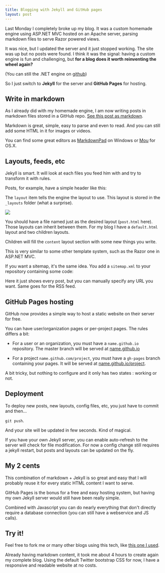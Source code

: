 ```yaml
---
title: Blogging with Jekyll and GitHub pages
layout: post
---
```

Last Monday I completely broke up my blog. It was a custom homemade engine using ASP.NET MVC hosted on an Apache server, parsing markdown files to serve Razor powered views.

It was nice, but I updated the server and it just stopped working. The site was up but no posts were found. I think it was the signal: having a custom engine is fun and challenging, but **for a blog does it worth reinventing the wheel again?**

(You can still the .NET engine on [github](https://github.com/Valryon/valryon.github.io/tree/asp.net-mvc))

So I just switch to **Jekyll** for the server and **GitHub Pages** for hosting.

## Write in markdown

As I already did with my homemade engine, I am now writing posts in markdown files stored in a GitHub repo. [See this post as markdown](https://github.com/Valryon/valryon.github.io/blob/master/_posts/2013-04-08-blogging-with-jekyll-and-github-pages.md).

Markdown is great, simple, easy to parse and even to read. And you can still add some HTML in it for images or videos.

You can find some great editors as [MarkdownPad](http://markdownpad.com/) on Windows or [Mou](http://mouapp.com/) for OS.X.

## Layouts, feeds, etc

Jekyll is smart. It will look at each files you feed him with and try to transform it with rules.

Posts, for example, have a simple header like this:

<script src="https://gist.github.com/Valryon/5335230.js"></script>

The `layout` item tells the engine the layout to use. This layout is stored in the ``_layouts`` folder (what a surprise).

<img src="{{site.url}}/static/content/posts/2013-04-08/blog_layouts.png" />

You should have a file named just as the desired layout (``post.html`` here). Those layouts can inherit between them. For my blog I have a ``default.html`` layout and two children layouts.

Children will fill the ``content`` layout section with some new things you write.

This is very similar to some other template system, such as the Razor one in ASP.NET MVC.

If you want a sitemap, it's the same idea. You add a ``sitemap.xml`` to your repository containing some code:

<script src="https://gist.github.com/Valryon/5335214.js"></script>

Here it just shows every post, but you can manually specify any URL you want. Same goes for the RSS feed.

## GitHub Pages hosting

GitHub now provides a simple way to host a static website on their server for free.

You can have user/organization pages or per-project pages. The rules differs a bit:

- For a user or an organization, you must have a ``name.github.io`` repository. The master branch will be served at [name.github.io](name.github.io)

- For a project ``name.github.com/project``, you must have a ``gh-pages`` branch containing your pages. It will be served at [name.github.io/project](name.github.io/project).

A bit tricky, but nothing to configure and it only has two states : working or not.

## Deployment

To deploy new posts, new layouts, config files, etc, you just have to commit and then...

``git push``.

And your site will be updated in few seconds. Kind of magical.

If you have your own Jekyll server, you can enable auto-refresh to the server will check for file modification. For now a config change still requires a jekyll restart, but posts and layouts can be updated on the fly.

## My 2 cents

This combination of markdown + Jekyll is so great and easy that I will probably reuse it for every static HTML content I want to serve.

GitHub Pages is the bonus for a free and easy hosting system, but having my own Jekyll server would still have been really simple.

Combined with Javascript you can do nearly everything that don't directly require a database connection (you can still have a webservice and JS calls).


## Try it!

Feel free to fork me or many other blogs using this tech, like [this one I used](https://github.com/FlorianWolters/florianwolters.github.com).

Already having markdown content, it took me about 4 hours to create again my complete blog. Using the default Twitter bootstrap CSS for now, I have a responsive and readable website at no costs.
